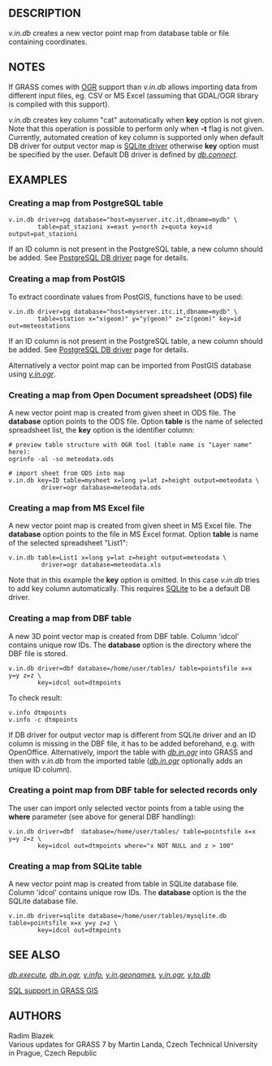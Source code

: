 ## DESCRIPTION

*v.in.db* creates a new vector point map from database table or file
containing coordinates.

## NOTES

If GRASS comes with [OGR](grass-ogr.html) support than *v.in.db* allows
importing data from different input files, eg. CSV or MS Excel (assuming
that GDAL/OGR library is compiled with this support).

*v.in.db* creates key column \"cat\" automatically when **key** option
is not given. Note that this operation is possible to perform only when
**-t** flag is not given. Currently, automated creation of key column is
supported only when default DB driver for output vector map is [SQLite
driver](grass-sqlite.html) otherwise **key** option must be specified by
the user. Default DB driver is defined by
*[db.connect](db.connect.html)*.

## EXAMPLES

### Creating a map from PostgreSQL table

```
v.in.db driver=pg database="host=myserver.itc.it,dbname=mydb" \
        table=pat_stazioni x=east y=north z=quota key=id output=pat_stazioni
```

If an ID column is not present in the PostgreSQL table, a new column
should be added. See [PostgreSQL DB driver](grass-pg.html) page for
details.

### Creating a map from PostGIS

To extract coordinate values from PostGIS, functions have to be used:

```
v.in.db driver=pg database="host=myserver.itc.it,dbname=mydb" \
        table=station x="x(geom)" y="y(geom)" z="z(geom)" key=id out=meteostations
```

If an ID column is not present in the PostgreSQL table, a new column
should be added. See [PostgreSQL DB driver](grass-pg.html) page for
details.

Alternatively a vector point map can be imported from PostGIS database
using *[v.in.ogr](v.in.ogr.html)*.

### Creating a map from Open Document spreadsheet (ODS) file

A new vector point map is created from given sheet in ODS file. The
**database** option points to the ODS file. Option **table** is the name
of selected spreadsheet list, the **key** option is the identifier
column:

```
# preview table structure with OGR tool (table name is "Layer name" here):
ogrinfo -al -so meteodata.ods

# import sheet from ODS into map
v.in.db key=ID table=mysheet x=long y=lat z=height output=meteodata \
         driver=ogr database=meteodata.ods
```

### Creating a map from MS Excel file

A new vector point map is created from given sheet in MS Excel file. The
**database** option points to the file in MS Excel format. Option
**table** is name of the selected spreadsheet \"List1\":

```
v.in.db table=List1 x=long y=lat z=height output=meteodata \
         driver=ogr database=meteodata.xls
```

Note that in this example the **key** option is omitted. In this case
*v.in.db* tries to add key column automatically. This requires
[SQLite](grass-sqlite.html) to be a default DB driver.

### Creating a map from DBF table

A new 3D point vector map is created from DBF table. Column \'idcol\'
contains unique row IDs. The **database** option is the directory where
the DBF file is stored.

```
v.in.db driver=dbf database=/home/user/tables/ table=pointsfile x=x y=y z=z \
        key=idcol out=dtmpoints
```

To check result:

```
v.info dtmpoints
v.info -c dtmpoints
```

If DB driver for output vector map is different from SQLite driver and
an ID column is missing in the DBF file, it has to be added beforehand,
e.g. with OpenOffice. Alternatively, import the table with
*[db.in.ogr](db.in.ogr.html)* into GRASS and then with *v.in.db* from
the imported table (*[db.in.ogr](db.in.ogr.html)* optionally adds an
unique ID column).

### Creating a point map from DBF table for selected records only

The user can import only selected vector points from a table using the
**where** parameter (see above for general DBF handling):

```
v.in.db driver=dbf  database=/home/user/tables/ table=pointsfile x=x y=y z=z \
        key=idcol out=dtmpoints where="x NOT NULL and z > 100"
```

### Creating a map from SQLite table

A new vector point map is created from table in SQLite database file.
Column \'idcol\' contains unique row IDs. The **database** option is the
the SQLite database file.

```
v.in.db driver=sqlite database=/home/user/tables/mysqlite.db table=pointsfile x=x y=y z=z \
        key=idcol out=dtmpoints
```

## SEE ALSO

*[db.execute](db.execute.html), [db.in.ogr](db.in.ogr.html),
[v.info](v.info.html), [v.in.geonames](v.in.geonames.html),
[v.in.ogr](v.in.ogr.html), [v.to.db](v.to.db.html)*

[SQL support in GRASS GIS](sql.html)

## AUTHORS

Radim Blazek\
Various updates for GRASS 7 by Martin Landa, Czech Technical University
in Prague, Czech Republic

